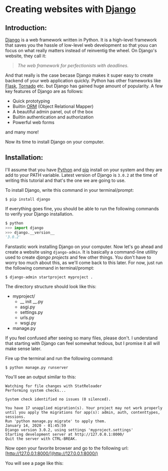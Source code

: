 # Creating websites with [Django](http://djangoproject.com)

## Introduction:

[Django](http://djangoproject.com) is a web framework written in Python. It is a high-level framework that saves you the hassle of low-level web development so that youu can focus on what really matters instead of reinventig the wheel. On Django's website, they call it:
> *The web framework for perfectionists with deadlines.*

And that really is the case becase Django makes it super easy to create backend of your web application quickly. Python has other frameworks like [Flask](https://www.palletsprojects.com/p/flask/), [Tornado](https://www.tornadoweb.org/en/stable/) etc. but Django has gained huge amount of popularity. A few key features of Django are as follows:

- Quick prototyping
- Builtin [ORM](https://en.wikipedia.org/wiki/Object-relational_mapping) (Object Relational Mapper)
- A beautiful admin panel, out of the box
- Builtin authentication and authorization
- Powerful web forms

and many more!

Now its time to install Django on your computer.

## Installation:

I'll assume that you have [Python](https://www.python.org/) and [pip](https://pypi.org/project/pip/) install on your system and they are add to your PATH variable. Latest version of Django is `3.0.2` at the time of writing this tutorial and that's the one we are going to use.

To install Django, write this command in your terminal/prompt:
```
$ pip install django
```

If everything goes fine, you should be able to run the following commands to verify your Django installation.

```python
$ python
>>> import django
>>> django.__version__
'3.0.2'
```

Fanstastic work installing Django on your computer. Now let's go ahead and create a website using ```django-admin```. It is basically a command-line utillity used to create *django projects* and few other things. You don't have to worry too much about this, as we'll come back to this later. For now, just run the following command in terminal/prompt:

```
$ django-admin startproject myproject .
```

The directory structure should look like this:
- myproject/
  - __ init __.py
  - asgi.py
  - settings.py
  - urls.py
  - wsgi.py
- manage.py
  
If you feel confused after seeing so many files, please don't. I understand that starting with Django can feel somewhat tedious, but I promise it all will make sense later.

Fire up the terminal and run the following command:

```
$ python manage.py runserver
```

You'll see an output similar to this:

```
Watching for file changes with StatReloader
Performing system checks...

System check identified no issues (0 silenced).

You have 17 unapplied migration(s). Your project may not work properly until you apply the migrations for app(s): admin, auth, contenttypes, sessions.
Run 'python manage.py migrate' to apply them.
January 14, 2020 - 01:45:59
Django version 3.0.2, using settings 'myproject.settings'
Starting development server at http://127.0.0.1:8000/
Quit the server with CTRL-BREAK.
```

Now open your favorite browser and go to the following url: [http://127.0.0.1:8000/](http://127.0.0.1:8000/)

You will see a page like this:

